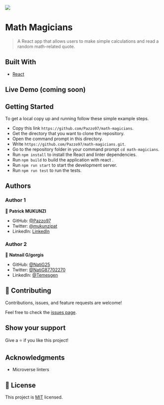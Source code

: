 ![](https://img.shields.io/badge/Microverse-blueviolet)

# Math Magicians

> A React app that allows users to make simple calculations and read a random math-related quote.


## Built With

- [React](https://reactjs.org/)

## Live Demo (coming soon)


## Getting Started
To get a local copy up and running follow these simple example steps.

- Copy this link `https://github.com/Pazzo97/math-magicians`.
- Get the directory that you want to clone the repository.
- Open the command prompt in this directory.
- Write `https://github.com/Pazzo97/math-magicians.git`.
- Go to the repository folder in your command prompt `cd math-magicians`.
- Run `npm install` to install the React and linter dependencies.
- Run `npm build` to build the application with react .
- Run `npm run start` to start the development server.
- Run `npm run test` to run the tests.


## Authors

### Author 1

👤 **Patrick MUKUNZI**

- GitHub: [@Pazzo97](https://github.com/Pazzo97)
- Twitter: [@mukunzipat](https://twitter.com/mukunzipat)
- LinkedIn: [LinkedIn](https://www.linkedin.com/in/patrick-mukunzi-8389861a9/)

### Author 2

👤 **Natnail G/gorgis**

- GitHub: [@NatiG25](https://github.com/NatiG25)
- Twitter: [@NatiG87702270](https://twitter.com/NatiG87702270)
- LinkedIn: [@Temesgen](https://linkedin.com/in/temesgen-g-gorgis-0910a6229 )

## 🤝 Contributing

Contributions, issues, and feature requests are welcome!

Feel free to check the [issues page](../../issues/).

## Show your support

Give a ⭐️ if you like this project!

## Acknowledgments

- Microverse linters

## 📝 License

This project is [MIT](./MIT.md) licensed.